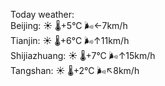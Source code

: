 Today weather:  
Beijing: ☀️   🌡️+5°C 🌬️←7km/h  
Tianjin: ☀️   🌡️+6°C 🌬️↑11km/h  
Shijiazhuang: ☀️   🌡️+7°C 🌬️↑15km/h  
Tangshan: ☀️   🌡️+2°C 🌬️↖8km/h  
